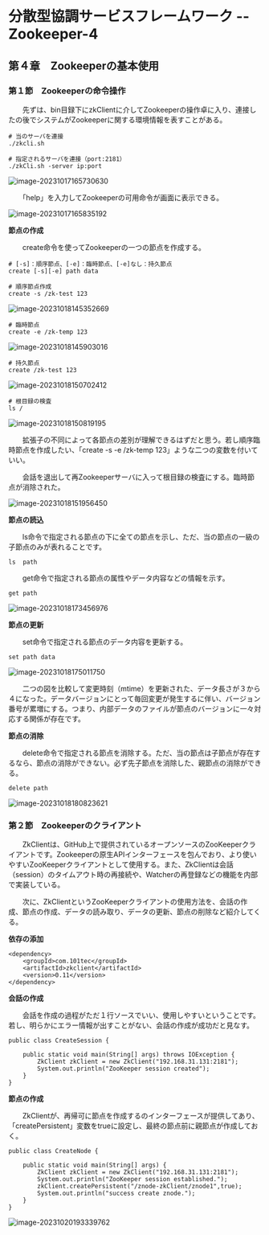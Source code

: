 # 分散型協調サービスフレームワーク -- Zookeeper-4

## 第４章　Zookeeperの基本使用

### 第１節　Zookeeperの命令操作

　　先ずは、bin目録下にzkClientに介してZookeeperの操作卓に入り、連接したの後でシステムがZookeeperに関する環境情報を表すことがある。

```
# 当のサーバを連接
./zkcli.sh

# 指定されるサーバを連接（port:2181）
./zkCli.sh -server ip:port
```

![image-20231017165730630](C:\Users\Izaya\AppData\Roaming\Typora\typora-user-images\image-20231017165730630.png)

　　「help」を入力してZookeeperの可用命令が画面に表示できる。

![image-20231017165835192](C:\Users\Izaya\AppData\Roaming\Typora\typora-user-images\image-20231017165835192.png)

**節点の作成**

　　create命令を使ってZookeeperの一つの節点を作成する。

```
# [-s]：順序節点、[-e]：臨時節点、[-e]なし：持久節点
create [-s][-e] path data
```

```
# 順序節点作成
create -s /zk-test 123
```

![image-20231018145352669](C:\Users\Izaya\AppData\Roaming\Typora\typora-user-images\image-20231018145352669.png)

```
# 臨時節点
create -e /zk-temp 123
```

![image-20231018145903016](C:\Users\Izaya\AppData\Roaming\Typora\typora-user-images\image-20231018145903016.png)

```
# 持久節点
create /zk-test 123
```

![image-20231018150702412](C:\Users\Izaya\AppData\Roaming\Typora\typora-user-images\image-20231018150702412.png)

```
# 根目録の検査
ls /
```

![image-20231018150819195](C:\Users\Izaya\AppData\Roaming\Typora\typora-user-images\image-20231018150819195.png)

　　拡張子の不同によって各節点の差別が理解できるはずだと思う。若し順序臨時節点を作成したい、「create -s -e /zk-temp 123」ような二つの変数を付いていい。

　　会話を退出して再Zookeeperサーバに入って根目録の検査にする。臨時節点が消除された。

![image-20231018151956450](C:\Users\Izaya\AppData\Roaming\Typora\typora-user-images\image-20231018151956450.png)

**節点の読込**

　　ls命令で指定される節点の下に全ての節点を示し、ただ、当の節点の一級の子節点のみが表れることです。

```
ls  path
```

　　get命令で指定される節点の属性やデータ内容などの情報を示す。

```
get path 
```

![image-20231018173456976](D:\OneDrive\picture\Typora\image-20231018173456976.png)

**節点の更新**

　　set命令で指定される節点のデータ内容を更新する。

```
set path data
```

![image-20231018175011750](D:\OneDrive\picture\Typora\image-20231018175011750.png)

　　二つの図を比較して変更時刻（mtime）を更新された、データ長さが３から４になった。データバージョンにとって毎回変更が発生するに伴い、バージョン番号が累増にする。つまり、内部データのファイルが節点のバージョンに一々対応する関係が存在です。

**節点の消除**

　　delete命令で指定される節点を消除する。ただ、当の節点は子節点が存在するなら、節点の消除ができない。必ず先子節点を消除した、親節点の消除ができる。

```
delete path
```

![image-20231018180823621](D:\OneDrive\picture\Typora\image-20231018180823621.png)

### 第２節　Zookeeperのクライアント

　　ZkClientは、GitHub上で提供されているオープンソースのZooKeeperクライアントです。Zookeeperの原生APIインターフェースを包んでおり、より使いやすいZooKeeperクライアントとして使用する。また、ZkClientは会話（session）のタイムアウト時の再接続や、Watcherの再登録などの機能を内部で実装している。

　　次に、ZkClientというZooKeeperクライアントの使用方法を、会話の作成、節点の作成、データの読み取り、データの更新、節点の削除など紹介してくる。

**依存の添加**

```
<dependency>
	<groupId>com.101tec</groupId>
	<artifactId>zkclient</artifactId>
	<version>0.11</version>
</dependency>
```

**会話の作成**

　　会話を作成の過程がただ１行ソースでいい、使用しやすいということです。若し、明らかにエラー情報が出すことがない、会話の作成が成功だと見なす。

```
public class CreateSession {

    public static void main(String[] args) throws IOException {
        ZkClient zkClient = new ZkClient("192.168.31.131:2181");
        System.out.println("ZooKeeper session created");
    }
}
```

**節点の作成**

　　ZkClientが、再帰可に節点を作成するのインターフェースが提供してあり、「createPersistent」変数をtrueに設定し、最終の節点前に親節点が作成しておく。

```
public class CreateNode {

    public static void main(String[] args) {
        ZkClient zkClient = new ZkClient("192.168.31.131:2181");
        System.out.println("ZooKeeper session established.");
        zkClient.createPersistent("/znode-zkClient/znode1",true);
        System.out.println("success create znode.");
    }
}
```

![image-20231020193339762](D:\OneDrive\picture\Typora\image-20231020193339762.png)

